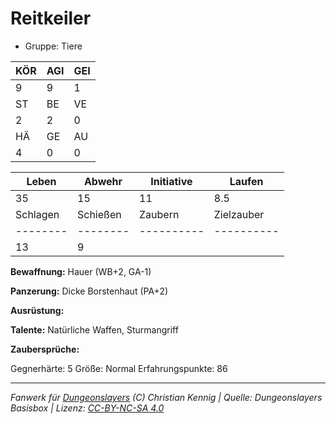 # Reitkeiler  
- Gruppe: Tiere  

| KÖR | AGI | GEI |  
| --- | --- | --- |  
| 9   | 9   | 1   |
| ST  | BE  | VE  |  
| 2   | 2   | 0   |
| HÄ  | GE  | AU  |  
| 4   | 0   | 0   |


| Leben    | Abwehr   | Initiative | Laufen     |
| -------- | -------- | ---------- | ---------- |
| 35       | 15       | 11         | 8.5        |
| Schlagen | Schießen | Zaubern    | Zielzauber |
| -------- | -------- | ---------- | ---------- |
| 13       | 9        |            |            |

**Bewaffnung:**
Hauer (WB+2, GA-1)

**Panzerung:**
Dicke Borstenhaut (PA+2)

**Ausrüstung:**


**Talente:**
Natürliche Waffen, Sturmangriff

**Zaubersprüche:**


Gegnerhärte: 5
Größe: Normal
Erfahrungspunkte: 86



___
*Fanwerk für [Dungeonslayers](https://www.dungeonslayers.net/) (C) Christian Kennig | Quelle: Dungeonslayers Basisbox | Lizenz: [CC-BY-NC-SA 4.0](https://creativecommons.org/licenses/by-nc-sa/4.0/deed.de)*
